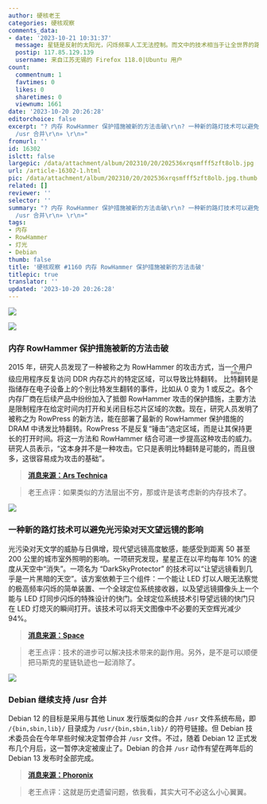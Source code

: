 ```yaml
---
author: 硬核老王
categories: 硬核观察
comments_data:
- date: '2023-10-21 10:31:37'
  message: 星链是反射的太阳光，闪烁频率人工无法控制。而文中的技术相当于让全世界的路灯一瞬间熄灭，天文望远镜利用这个间隙拍摄照片。
  postip: 117.85.129.139
  username: 来自江苏无锡的 Firefox 118.0|Ubuntu 用户
count:
  commentnum: 1
  favtimes: 0
  likes: 0
  sharetimes: 0
  viewnum: 1661
date: '2023-10-20 20:26:28'
editorchoice: false
excerpt: "? 内存 RowHammer 保护措施被新的方法击破\r\n? 一种新的路灯技术可以避免光污染对天文望远镜的影响\r\n? Debian 继续支持
  /usr 合并\r\n» \r\n»"
fromurl: ''
id: 16302
islctt: false
largepic: /data/attachment/album/202310/20/202536xrqsmfff5zft8olb.jpg
url: /article-16302-1.html
pic: /data/attachment/album/202310/20/202536xrqsmfff5zft8olb.jpg.thumb.jpg
related: []
reviewer: ''
selector: ''
summary: "? 内存 RowHammer 保护措施被新的方法击破\r\n? 一种新的路灯技术可以避免光污染对天文望远镜的影响\r\n? Debian 继续支持
  /usr 合并\r\n» \r\n»"
tags:
- 内存
- RowHammer
- 灯光
- Debian
thumb: false
title: '硬核观察 #1160 内存 RowHammer 保护措施被新的方法击破'
titlepic: true
translator: ''
updated: '2023-10-20 20:26:28'
---
```


![](/data/attachment/album/202310/20/202536xrqsmfff5zft8olb.jpg)


![](/data/attachment/album/202310/20/202537xjxmsfw5a0wfxt3s.jpg)


### 内存 RowHammer 保护措施被新的方法击破


2015 年，研究人员发现了一种被称之为 RowHammer 的攻击方式，当一个用户级应用程序反复访问 DDR 内存芯片的特定区域，可以导致比特翻转。<ruby> 比特翻转 <rt>  Bitflips </rt></ruby> 是指储存在电子设备上的个别比特发生翻转的事件，比如从 0 变为 1 或反之。各个内存厂商在后续产品中纷纷加入了抵御 RowHammer 攻击的保护措施，主要方法是限制程序在给定时间内打开和关闭目标芯片区域的次数。现在，研究人员发明了被称之为 RowPress 的新方法，能在部署了最新的 RowHammer 保护措施的 DRAM 中诱发比特翻转。RowPress 不是反复“锤击”选定区域，而是让其保持更长的打开时间。将这一方法和 RowHammer 结合可进一步提高这种攻击的威力。研究人员表示，“这本身并不是一种攻击。它只是表明比特翻转是可能的，而且很多，这很容易成为攻击的基础”。



> 
> **[消息来源：Ars Technica](https://arstechnica.com/security/2023/10/theres-a-new-way-to-flip-bits-in-dram-and-it-works-against-the-latest-defenses/)**
> 
> 
> 



> 
> 老王点评：如果类似的方法层出不穷，那或许是该考虑新的内存技术了。
> 
> 
> 


![](/data/attachment/album/202310/20/202551b9hg1ngm7cn779w5.jpg)


### 一种新的路灯技术可以避免光污染对天文望远镜的影响


光污染对天文学的威胁与日俱增，现代望远镜高度敏感，能感受到距离 50 甚至 200 公里的城市室外照明的影响。一项研究发现，星星正在以平均每年 10% 的速度从天空中“消失”。一项名为 “DarkSkyProtector” 的技术可以“让望远镜看到几乎是一片黑暗的天空”。该方案依赖于三个组件：一个能让 LED 灯以人眼无法察觉的极高频率闪烁的简单装置、一个全球定位系统接收器，以及望远镜摄像头上一个能与 LED 灯同步闪烁的特殊设计的快门。全球定位系统技术引导望远镜的快门只在 LED 灯熄灭的瞬间打开。该技术可以将天文图像中不必要的天空辉光减少 94%。



> 
> **[消息来源：Space](https://www.space.com/astronomy-light-pollution-streetlight-hack)**
> 
> 
> 



> 
> 老王点评：技术的进步可以解决技术带来的副作用。另外，是不是可以顺便把马斯克的星链轨迹也一起消除了。
> 
> 
> 


![](/data/attachment/album/202310/20/202613u9gll4dzgkcg2exl.jpg)


### Debian 继续支持 /usr 合并


Debian 12 的目标是采用与其他 Linux 发行版类似的合并 `/usr` 文件系统布局，即 `/{bin,sbin,lib}/` 目录成为 `/usr/{bin,sbin,lib}/` 的符号链接。但 Debian 技术委员会在今年早些时候决定暂停合并 `/usr` 文件。不过，随着 Debian 12 正式发布几个月后，这一暂停决定被废止了。Debian 的合并 `/usr` 动作有望在两年后的 Debian 13 发布时全部完成。



> 
> **[消息来源：Phoronix](https://www.phoronix.com/news/Debian-Repeats-Merged-Usr-Block)**
> 
> 
> 



> 
> 老王点评：这就是历史遗留问题，依我看，其实大可不必这么小心翼翼。
> 
> 
>